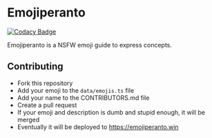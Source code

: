 # Emojiperanto

[![Codacy Badge](https://api.codacy.com/project/badge/Grade/2cfc825b9dd14b258c6bb1bb0532d410)](https://app.codacy.com/gh/LorenzoScebba/emojiperanto?utm_source=github.com&utm_medium=referral&utm_content=LorenzoScebba/emojiperanto&utm_campaign=Badge_Grade)

Emojiperanto is a NSFW emoji guide to express concepts.

## Contributing

- Fork this repository
- Add your emoji to the `data/emojis.ts` file
- Add your name to the CONTRIBUTORS.md file
- Create a pull request
- If your emoji and description is dumb and stupid enough, it will be merged
- Eventually it will be deployed to https://emojiperanto.win